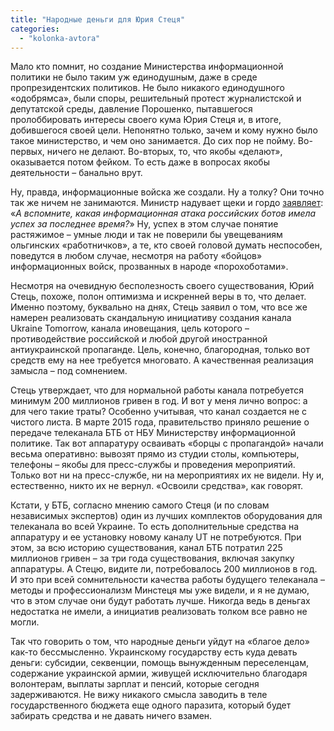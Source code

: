 ```yaml
---
title: "Народные деньги для Юрия Стеця"
categories: 
  - "kolonka-avtora"
---
```


Мало кто помнит, но создание Министерства информационной политики не было таким уж единодушным, даже в среде пропрезидентских политиков. Не было никакого единодушного «одобрямса», были споры, решительный протест журналистской и депутатской среды, давление Порошенко, пытавшегося пролоббировать интересы своего кума Юрия Стеця и, в итоге, добившегося своей цели. Непонятно только, зачем и кому нужно было такое министерство, и чем оно занимается. До сих пор не пойму. Во-первых, ничего не делают. Во-вторых, то, что якобы «делают», оказывается потом фейком. То есть даже в вопросах якобы деятельности – банально врут.

Ну, правда, информационные войска же создали. Ну а толку? Они точно так же ничем не занимаются. Министр надувает щеки и гордо [заявляет](http://www.pravda.com.ua/rus/articles/2015/04/6/7063883/): «_А вспомните, какая информационная атака российских ботов имела успех за последнее время?_» Ну, успех в этом случае понятие растяжимое – умные люди и так не поверили бы увещеваниям ольгинских «работничков», а те, кто своей головой думать неспособен, поведутся в любом случае, несмотря на работу «бойцов» информационных войск, прозванных в народе «порохоботами».

Несмотря на очевидную бесполезность своего существования, Юрий Стець, похоже, полон оптимизма и искренней веры в то, что делает. Именно поэтому, буквально на днях, Стець заявил о том, что все же намерен реализовать скандальную инициативу создания канала Ukraine Tomorrow, канала иновещания, цель которого – противодействие российской и любой другой иностранной антиукраинской пропаганде. Цель, конечно, благородная, только вот средств ему на нее требуется многовато. А качественная реализация замысла – под сомнением.

Стець утверждает, что для нормальной работы канала потребуется минимум 200 миллионов гривен в год. И вот у меня лично вопрос: а для чего такие траты? Особенно учитывая, что канал создается не с чистого листа. В марте 2015 года, правительство приняло решение о передаче телеканала БТБ от НБУ Министерству информационной политике. Так вот аппаратуру осваивать «борцы с пропагандой» начали весьма оперативно: вывозят прямо из студии столы, компьютеры, телефоны – якобы для пресс-службы и проведения мероприятий. Только вот ни на пресс-службе, ни на мероприятиях их не видели. Ну и, естественно, никто их не вернул. «Освоили средства», как говорят.

Кстати, у БТБ, согласно мнению самого Стеця (и по словам независимых экспертов) один из лучших комплектов оборудования для телеканала во всей Украине. То есть дополнительные средства на аппаратуру и ее установку новому каналу UT не потребуются. При этом, за всю историю существования, канал БТБ потратил 225 миллионов гривен – за три года существования, включая закупку аппаратуры. А Стецю, видите ли, потребовалось 200 миллионов в год. И это при всей сомнительности качества работы будущего телеканала – методы и профессионализм Минстеця мы уже видели, и я не думаю, что в этом случае они будут работать лучше. Никогда ведь в деньгах недостатка не имели, а инициатив реализовать толком все равно не могли.

Так что говорить о том, что народные деньги уйдут на «благое дело» как-то бессмысленно. Украинскому государству есть куда девать деньги: субсидии, секвенции, помощь вынужденным переселенцам, содержание украинской армии, живущей исключительно благодаря волонтерам, выплаты зарплат и пенсий, которые сегодня задерживаются. Не вижу никакого смысла заводить в теле государственного бюджета еще одного паразита, который будет забирать средства и не давать ничего взамен.
